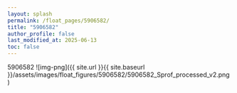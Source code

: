 ```yaml
---
layout: splash
permalink: /float_pages/5906582/
title: "5906582"
author_profile: false
last_modified_at: 2025-06-13
toc: false
---
```

 
5906582
![img-png]({{ site.url }}{{ site.baseurl }}/assets/images/float_figures/5906582/5906582_Sprof_processed_v2.png)